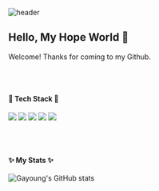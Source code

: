 ![header](https://capsule-render.vercel.app/api?type=Waving&color=8977AD&height=370&section=header&text=Gayoung's%20GitHub&animation=fadeIn&fontColor=ffffff&fontSize=80)

## Hello, My Hope World 👋 
Welcome! Thanks for coming to my Github.
  
<br/>
<br/>
  
#### 🌱 Tech Stack 🌱
<img src="https://img.shields.io/badge/Flutter-02569B?style=flat&logo=Flutter&logoColor=white"> <img src="https://img.shields.io/badge/JavaScript-F7DF1E?style=flat&logo=JavaScript&logoColor=white">  <img src="https://img.shields.io/badge/CSS3-1572B6?style=flat&logo=CSS3&logoColor=white"> <img src="https://img.shields.io/badge/HTML5-E34F26?style=flat&logo=HTML5&logoColor=white"> <img src="https://img.shields.io/badge/GitHub-181717?style=flat&logo=GitHub&logoColor=white">
  
<br/>
<br/>
  
#### ✨ My Stats ✨
![Gayoung's GitHub stats](https://github-readme-stats.vercel.app/api?username=gayoung0316&show_icons=true)

<!--
**gayoung0316/gayoung0316** is a ✨ _special_ ✨ repository because its `README.md` (this file) appears on your GitHub profile.

Here are some ideas to get you started:

- 🔭 I’m currently working on ...
- 🌱 I’m currently learning ...
- 👯 I’m looking to collaborate on ...
- 🤔 I’m looking for help with ...
- 💬 Ask me about ...
- 📫 How to reach me: ...
- 😄 Pronouns: ...
- ⚡ Fun fact: ...
-->
